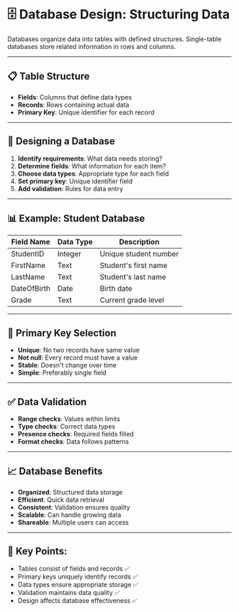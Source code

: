 # 🗄️ Database Design: Structuring Data

Databases organize data into tables with defined structures. Single-table databases store related information in rows and columns.

---

## 📋 Table Structure

- **Fields**: Columns that define data types
- **Records**: Rows containing actual data
- **Primary Key**: Unique identifier for each record

---

## 🎯 Designing a Database

1. **Identify requirements**: What data needs storing?
2. **Determine fields**: What information for each item?
3. **Choose data types**: Appropriate type for each field
4. **Set primary key**: Unique identifier field
5. **Add validation**: Rules for data entry

---

## 📊 Example: Student Database

| Field Name | Data Type | Description |
|------------|-----------|-------------|
| StudentID | Integer | Unique student number |
| FirstName | Text | Student's first name |
| LastName | Text | Student's last name |
| DateOfBirth | Date | Birth date |
| Grade | Text | Current grade level |

---

## 🔑 Primary Key Selection

- **Unique**: No two records have same value
- **Not null**: Every record must have a value
- **Stable**: Doesn't change over time
- **Simple**: Preferably single field

---

## ✅ Data Validation

- **Range checks**: Values within limits
- **Type checks**: Correct data types
- **Presence checks**: Required fields filled
- **Format checks**: Data follows patterns

---

## 📈 Database Benefits

- **Organized**: Structured data storage
- **Efficient**: Quick data retrieval
- **Consistent**: Validation ensures quality
- **Scalable**: Can handle growing data
- **Shareable**: Multiple users can access

---

## 📝 **Key Points:**

- Tables consist of fields and records ✅
- Primary keys uniquely identify records ✅
- Data types ensure appropriate storage ✅
- Validation maintains data quality ✅
- Design affects database effectiveness ✅
